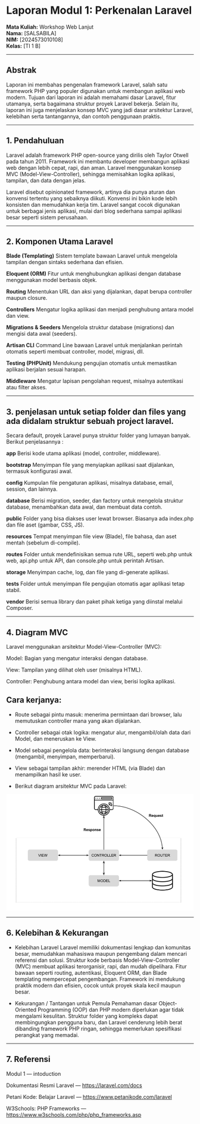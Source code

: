 # Laporan Modul 1: Perkenalan Laravel
**Mata Kuliah:** Workshop Web Lanjut   
**Nama:** [SALSABILA]  
**NIM:** [2024573010108]  
**Kelas:** [TI 1 B]  

---

## Abstrak 
Laporan ini membahas pengenalan framework Laravel, salah satu framework PHP yang populer digunakan untuk membangun aplikasi web modern. Tujuan dari laporan ini adalah memahami dasar Laravel, fitur utamanya, serta bagaimana struktur proyek Laravel bekerja. Selain itu, laporan ini juga menjelaskan konsep MVC yang jadi dasar arsitektur Laravel, kelebihan serta tantangannya, dan contoh penggunaan praktis.

---

## 1. Pendahuluan
Laravel adalah framework PHP open-source yang dirilis oleh Taylor Otwell pada tahun 2011. Framework ini membantu developer membangun aplikasi web dengan lebih cepat, rapi, dan aman. Laravel menggunakan konsep MVC (Model-View-Controller), sehingga memisahkan logika aplikasi, tampilan, dan data dengan jelas.

Laravel disebut opinionated framework, artinya dia punya aturan dan konvensi tertentu yang sebaiknya diikuti. Konvensi ini bikin kode lebih konsisten dan memudahkan kerja tim. Laravel sangat cocok digunakan untuk berbagai jenis aplikasi, mulai dari blog sederhana sampai aplikasi besar seperti sistem perusahaan.

---

## 2. Komponen Utama Laravel 

**Blade (Templating)** Sistem template bawaan Laravel untuk mengelola tampilan dengan sintaks sederhana dan efisien.

**Eloquent (ORM)** Fitur untuk menghubungkan aplikasi dengan database menggunakan model berbasis objek.

**Routing** Menentukan URL dan aksi yang dijalankan, dapat berupa controller maupun closure.

**Controllers** Mengatur logika aplikasi dan menjadi penghubung antara model dan view.

**Migrations & Seeders** Mengelola struktur database (migrations) dan mengisi data awal (seeders).

**Artisan CLI** Command Line bawaan Laravel untuk menjalankan perintah otomatis seperti membuat controller, model, migrasi, dll.

**Testing (PHPUnit)** Mendukung pengujian otomatis untuk memastikan aplikasi berjalan sesuai harapan.

**Middleware** Mengatur lapisan pengolahan request, misalnya autentikasi atau filter akses.

---

## 3. penjelasan untuk setiap folder dan files yang ada didalam struktur sebuah project laravel.
Secara default, proyek Laravel punya struktur folder yang lumayan banyak. Berikut penjelasannya :

**app** Berisi kode utama aplikasi (model, controller, middleware).

**bootstrap** Menyimpan file yang menyiapkan aplikasi saat dijalankan, termasuk konfigurasi awal.

**config** Kumpulan file pengaturan aplikasi, misalnya database, email, session, dan lainnya.

**database** Berisi migration, seeder, dan factory untuk mengelola struktur database, menambahkan data awal, dan membuat data contoh.

**public** Folder yang bisa diakses user lewat browser. Biasanya ada index.php dan file aset (gambar, CSS, JS).

**resources** Tempat menyimpan file view (Blade), file bahasa, dan aset mentah (sebelum di-compile).

**routes** Folder untuk mendefinisikan semua rute URL, seperti web.php untuk web, api.php untuk API, dan console.php untuk perintah Artisan.

**storage** Menyimpan cache, log, dan file yang di-generate aplikasi.

**tests** Folder untuk menyimpan file pengujian otomatis agar aplikasi tetap stabil.

**vendor** Berisi semua library dan paket pihak ketiga yang diinstal melalui Composer.

---

## 4. Diagram MVC 
Laravel menggunakan arsitektur Model-View-Controller (MVC):

Model: Bagian yang mengatur interaksi dengan database.

View: Tampilan yang dilihat oleh user (misalnya HTML).

Controller: Penghubung antara model dan view, berisi logika aplikasi.

## Cara kerjanya:

- Route sebagai pintu masuk: menerima permintaan dari browser, lalu memutuskan controller mana yang akan dijalankan.

- Controller sebagai otak logika: mengatur alur, mengambil/olah data dari Model, dan meneruskan ke View.

- Model sebagai pengelola data: berinteraksi langsung dengan database (mengambil, menyimpan, memperbarui).

- View sebagai tampilan akhir: merender HTML (via Blade) dan menampilkan hasil ke user.

- Berikut diagram arsitektur MVC pada Laravel:

![Diagram MVC](gambar/diagram-mvc.png)

---

## 6. Kelebihan & Kekurangan 

* Kelebihan Laravel
Laravel memiliki dokumentasi lengkap dan komunitas besar, memudahkan mahasiswa maupun pengembang dalam mencari referensi dan solusi. Struktur kode berbasis Model-View-Controller (MVC) membuat aplikasi terorganisir, rapi, dan mudah dipelihara. Fitur bawaan seperti routing, autentikasi, Eloquent ORM, dan Blade templating mempercepat pengembangan. Framework ini mendukung praktik modern dan efisien, cocok untuk proyek skala kecil maupun besar.

* Kekurangan / Tantangan untuk Pemula
Pemahaman dasar Object-Oriented Programming (OOP) dan PHP modern diperlukan agar tidak mengalami kesulitan. Struktur folder yang kompleks dapat membingungkan pengguna baru, dan Laravel cenderung lebih berat dibanding framework PHP ringan, sehingga memerlukan spesifikasi perangkat yang memadai.

---

## 7. Referensi

Modul 1 — intoduction

Dokumentasi Resmi Laravel — https://laravel.com/docs

Petani Kode: Belajar Laravel — https://www.petanikode.com/laravel

W3Schools: PHP Frameworks — https://www.w3schools.com/php/php_frameworks.asp
